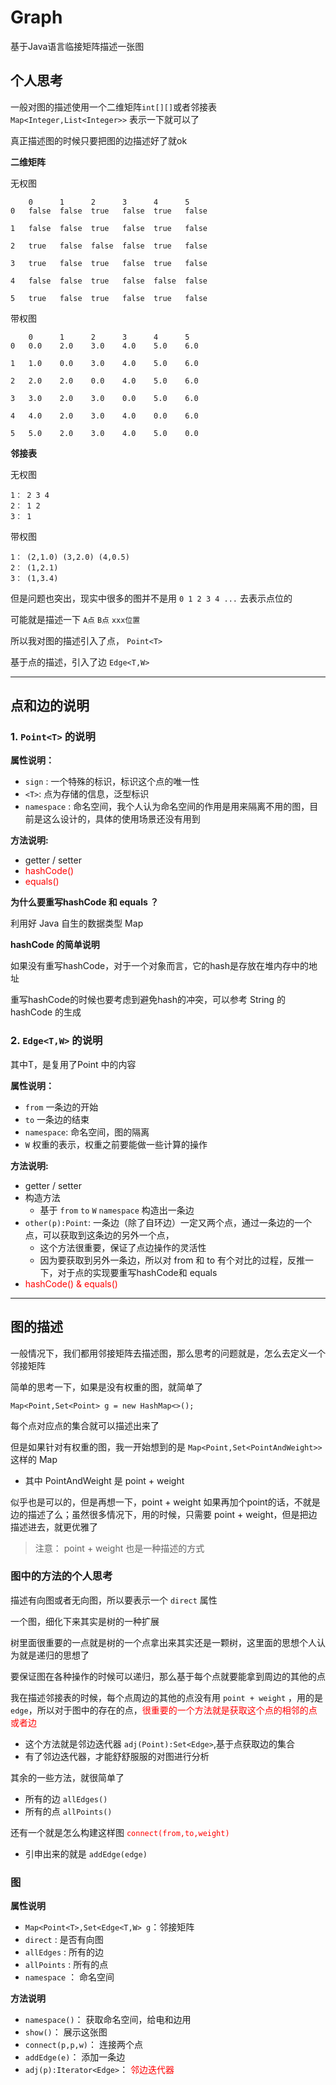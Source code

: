 # Graph

基于Java语言临接矩阵描述一张图

## 个人思考

一般对图的描述使用一个二维矩阵`int[][]`或者邻接表 `Map<Integer,List<Integer>>` 表示一下就可以了

真正描述图的时候只要把图的边描述好了就ok

**二维矩阵**

无权图

```text
    0      1      2      3      4      5
0   false  false  true   false  true   false

1   false  false  true   false  true   false

2   true   false  false  false  true   false

3   true   false  true   false  true   false

4   false  false  true   false  false  false

5   true   false  true   false  true   false

```

带权图

```text
    0      1      2      3      4      5
0   0.0    2.0    3.0    4.0    5.0    6.0

1   1.0    0.0    3.0    4.0    5.0    6.0

2   2.0    2.0    0.0    4.0    5.0    6.0

3   3.0    2.0    3.0    0.0    5.0    6.0

4   4.0    2.0    3.0    4.0    0.0    6.0

5   5.0    2.0    3.0    4.0    5.0    0.0

```

**邻接表**

无权图

```text
1： 2 3 4
2： 1 2
3： 1
```

带权图

```text
1： (2,1.0) (3,2.0) (4,0.5)
2： (1,2.1) 
3： (1,3.4)
```

但是问题也突出，现实中很多的图并不是用 `0 1 2 3 4 ...` 去表示点位的

可能就是描述一下 `A点` `B点` `xxx位置`

所以我对图的描述引入了点， `Point<T>`

基于点的描述，引入了边 `Edge<T,W>`

---

## 点和边的说明

### 1. `Point<T>` 的说明

**属性说明：**

- `sign` : 一个特殊的标识，标识这个点的唯一性
- `<T>`: 点为存储的信息，泛型标识
- `namespace` : 命名空间，我个人认为命名空间的作用是用来隔离不用的图，目前是这么设计的，具体的使用场景还没有用到

**方法说明:**

- getter / setter
- <font color=red>hashCode()</font>
- <font color=red>equals()</font>

**为什么要重写hashCode 和 equals ？**

利用好 Java 自生的数据类型 Map

**hashCode 的简单说明**

如果没有重写hashCode，对于一个对象而言，它的hash是存放在堆内存中的地址

重写hashCode的时候也要考虑到避免hash的冲突，可以参考 String 的 hashCode 的生成

### 2. `Edge<T,W>` 的说明

其中T，是复用了Point<T> 中的内容

**属性说明：**

- `from` 一条边的开始
- `to`   一条边的结束
- `namespace`: 命名空间，图的隔离
- `W` 权重的表示，权重之前要能做一些计算的操作

**方法说明:**

- getter / setter
- 构造方法
    - 基于 `from` `to` `W` `namespace` 构造出一条边
- `other(p):Point`: 一条边（除了自环边）一定又两个点，通过一条边的一个点，可以获取到这条边的另外一个点，
    - 这个方法很重要，保证了点边操作的灵活性
    - 因为要获取到另外一条边，所以对 from 和 to 有个对比的过程，反推一下，对于点的实现要重写hashCode和 equals
- <font color=red>hashCode() & equals()</font>

---

## 图的描述

一般情况下，我们都用邻接矩阵去描述图，那么思考的问题就是，怎么去定义一个邻接矩阵

简单的思考一下，如果是没有权重的图，就简单了

```text
Map<Point,Set<Point> g = new HashMap<>();
```

每个点对应点的集合就可以描述出来了

但是如果针对有权重的图，我一开始想到的是 `Map<Point,Set<PointAndWeight>>` 这样的 Map

- 其中 PointAndWeight 是 point + weight

似乎也是可以的，但是再想一下，point + weight 如果再加个point的话，不就是边的描述了么；虽然很多情况下，用的时候，只需要 point + weight，但是把边描述进去，就更优雅了
> 注意： point + weight 也是一种描述的方式

### 图中的方法的个人思考

描述有向图或者无向图，所以要表示一个 `direct` 属性

一个图，细化下来其实是树的一种扩展

树里面很重要的一点就是树的一个点拿出来其实还是一颗树，这里面的思想个人认为就是递归的思想了

要保证图在各种操作的时候可以递归，那么基于每个点就要能拿到周边的其他的点

我在描述邻接表的时候，每个点周边的其他的点没有用 `point + weight` ，用的是 `edge`，所以对于图中的存在的点，<font color=red>很重要的一个方法就是获取这个点的相邻的点或者边</font>

- 这个方法就是邻边迭代器 `adj(Point):Set<Edge>`,基于点获取边的集合
- 有了邻边迭代器，才能舒舒服服的对图进行分析

其余的一些方法，就很简单了

- 所有的边 `allEdges()`
- 所有的点 `allPoints()`

还有一个就是怎么构建这样图 <font color=red>`connect(from,to,weight)`</font>

- 引申出来的就是 `addEdge(edge)`

### 图

**属性说明**

- `Map<Point<T>,Set<Edge<T,W> g`：邻接矩阵
- `direct` : 是否有向图
- `allEdges` : 所有的边
- `allPoints` : 所有的点
- `namespace` ： 命名空间

**方法说明**

- `namespace()`： 获取命名空间，给电和边用
- `show()`： 展示这张图
- `connect(p,p,w)`： 连接两个点
- `addEdge(e)`： 添加一条边
- `adj(p):Iterator<Edge>`： <font color=red>邻边迭代器</font>
